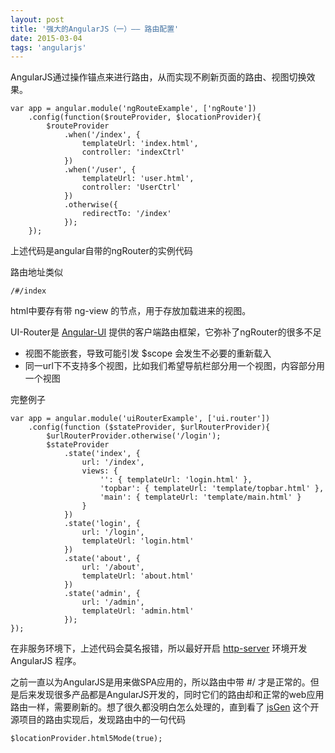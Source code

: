 ```yaml
---
layout: post
title: '强大的AngularJS（一）—— 路由配置'
date: 2015-03-04
tags: 'angularjs'
---
```


AngularJS通过操作锚点来进行路由，从而实现不刷新页面的路由、视图切换效果。

	var app = angular.module('ngRouteExample', ['ngRoute'])
	    .config(function($routeProvider, $locationProvider){
	      	$routeProvider
	          	.when('/index', {
	              	templateUrl: 'index.html',
	              	controller: 'indexCtrl'
	          	})
	          	.when('/user', {
	              	templateUrl: 'user.html',
	              	controller: 'UserCtrl'
	          	})
	          	.otherwise({
					redirectTo: '/index'
	          	});
	    });

上述代码是angular自带的ngRouter的实例代码

路由地址类似

	/#/index

html中要存有带 ng-view 的节点，用于存放加载进来的视图。

UI-Router是 [Angular-UI](https://github.com/angular-ui) 提供的客户端路由框架，它弥补了ngRouter的很多不足

- 视图不能嵌套，导致可能引发 $scope 会发生不必要的重新载入
- 同一url下不支持多个视图，比如我们希望导航栏部分用一个视图，内容部分用一个视图

完整例子

	var app = angular.module('uiRouterExample', ['ui.router'])
		.config(function ($stateProvider, $urlRouterProvider){
			$urlRouterProvider.otherwise('/login');
			$stateProvider
				.state('index', {
					url: '/index',
					views: {
						'': { templateUrl: 'login.html' },
						'topbar': { templateUrl: 'template/topbar.html' },
						'main': { templateUrl: 'template/main.html' }
					}
				})
				.state('login', {
					url: '/login',
					templateUrl: 'login.html'
				})
				.state('about', {
					url: '/about',
					templateUrl: 'about.html'
				})
				.state('admin', {
					url: '/admin',
					templateUrl: 'admin.html'
				});
	});

在非服务环境下，上述代码会莫名报错，所以最好开启 [http-server](https://github.com/indexzero/http-server) 环境开发 AngularJS 程序。

之前一直以为AngularJS是用来做SPA应用的，所以路由中带 #/ 才是正常的。但是后来发现很多产品都是AngularJS开发的，同时它们的路由却和正常的web应用路由一样，需要刷新的。想了很久都没明白怎么处理的，直到看了 [jsGen](https://github.com/zensh/jsgen) 这个开源项目的路由实现后，发现路由中的一句代码

	$locationProvider.html5Mode(true);


